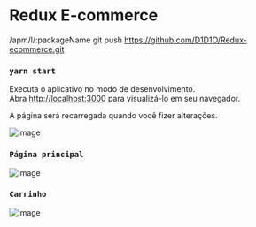 # Redux E-commerce
/apm/l/:packageName
git push https://github.com/D1D1O/Redux-ecommerce.git

### `yarn start`


Executa o aplicativo no modo de desenvolvimento.\
Abra [http://localhost:3000](http://localhost:3000) para visualizá-lo em seu navegador.

A página será recarregada quando você fizer alterações.

![image](https://user-images.githubusercontent.com/31021190/165878403-c899f78a-dc54-408e-9e6c-a9df3728ff12.png)


### `Página principal`
![image](https://user-images.githubusercontent.com/31021190/167977060-3694aaf8-5f47-4d3a-9811-160ee69fec84.png)

### `Carrinho`

![image](https://user-images.githubusercontent.com/31021190/167977165-e4b93fe3-b914-4061-b898-4a257b7835e2.png)
